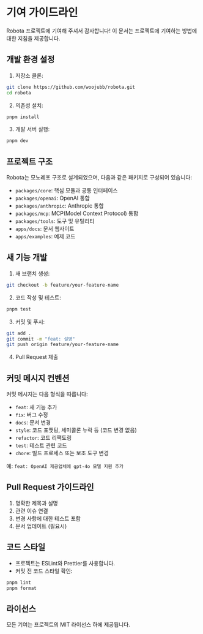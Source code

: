 # 기여 가이드라인

Robota 프로젝트에 기여해 주셔서 감사합니다! 이 문서는 프로젝트에 기여하는 방법에 대한 지침을 제공합니다.

## 개발 환경 설정

1. 저장소 클론:

```bash
git clone https://github.com/woojubb/robota.git
cd robota
```

2. 의존성 설치:

```bash
pnpm install
```

3. 개발 서버 실행:

```bash
pnpm dev
```

## 프로젝트 구조

Robota는 모노레포 구조로 설계되었으며, 다음과 같은 패키지로 구성되어 있습니다:

- `packages/core`: 핵심 모듈과 공통 인터페이스
- `packages/openai`: OpenAI 통합
- `packages/anthropic`: Anthropic 통합
- `packages/mcp`: MCP(Model Context Protocol) 통합
- `packages/tools`: 도구 및 유틸리티
- `apps/docs`: 문서 웹사이트
- `apps/examples`: 예제 코드

## 새 기능 개발

1. 새 브랜치 생성:

```bash
git checkout -b feature/your-feature-name
```

2. 코드 작성 및 테스트:

```bash
pnpm test
```

3. 커밋 및 푸시:

```bash
git add .
git commit -m "feat: 설명"
git push origin feature/your-feature-name
```

4. Pull Request 제출

## 커밋 메시지 컨벤션

커밋 메시지는 다음 형식을 따릅니다:

- `feat`: 새 기능 추가
- `fix`: 버그 수정
- `docs`: 문서 변경
- `style`: 코드 포맷팅, 세미콜론 누락 등 (코드 변경 없음)
- `refactor`: 코드 리팩토링
- `test`: 테스트 관련 코드
- `chore`: 빌드 프로세스 또는 보조 도구 변경

예: `feat: OpenAI 제공업체에 gpt-4o 모델 지원 추가`

## Pull Request 가이드라인

1. 명확한 제목과 설명
2. 관련 이슈 연결
3. 변경 사항에 대한 테스트 포함
4. 문서 업데이트 (필요시)

## 코드 스타일

- 프로젝트는 ESLint와 Prettier를 사용합니다.
- 커밋 전 코드 스타일 확인:

```bash
pnpm lint
pnpm format
```

## 라이선스

모든 기여는 프로젝트의 MIT 라이선스 하에 제공됩니다. 